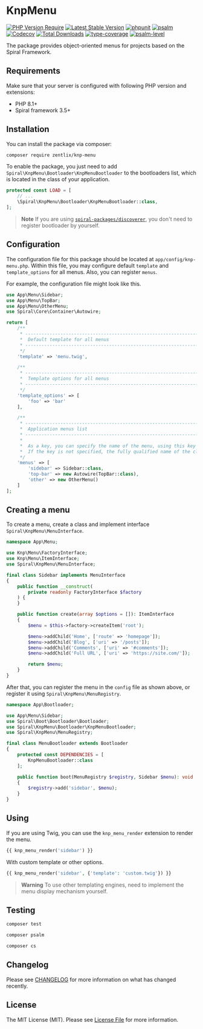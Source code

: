 # KnpMenu

[![PHP Version Require](https://poser.pugx.org/zentlix/knp-menu/require/php)](https://packagist.org/packages/zentlix/knp-menu)
[![Latest Stable Version](https://poser.pugx.org/zentlix/knp-menu/v/stable)](https://packagist.org/packages/zentlix/knp-menu)
[![phpunit](https://github.com/zentlix/knp-menu/actions/workflows/phpunit.yml/badge.svg)](https://github.com/zentlix/knp-menu/actions)
[![psalm](https://github.com/zentlix/knp-menu/actions/workflows/static-analysis.yml/badge.svg)](https://github.com/zentlix/knp-menu/actions)
[![Codecov](https://codecov.io/gh/zentlix/knp-menu/branch/master/graph/badge.svg)](https://codecov.io/gh/zentlix/knp-menu)
[![Total Downloads](https://poser.pugx.org/zentlix/knp-menu/downloads)](https://packagist.org/packages/zentlix/knp-menu)
[![type-coverage](https://shepherd.dev/github/zentlix/knp-menu/coverage.svg)](https://shepherd.dev/github/zentlix/knp-menu)
[![psalm-level](https://shepherd.dev/github/zentlix/knp-menu/level.svg)](https://shepherd.dev/github/zentlix/knp-menu)

The package provides object-oriented menus for projects based on the Spiral Framework.

## Requirements

Make sure that your server is configured with following PHP version and extensions:

- PHP 8.1+
- Spiral framework 3.5+

## Installation

You can install the package via composer:

```bash
composer require zentlix/knp-menu
```

To enable the package, you just need to add `Spiral\KnpMenu\Bootloader\KnpMenuBootloader`
to the bootloaders list, which is located in the class of your application.

```php
protected const LOAD = [
    // ...
    \Spiral\KnpMenu\Bootloader\KnpMenuBootloader::class,
];
```

> **Note**
> If you are using [`spiral-packages/discoverer`](https://github.com/spiral-packages/discoverer),
> you don't need to register bootloader by yourself.

## Configuration

The configuration file for this package should be located at `app/config/knp-menu.php`.
Within this file, you may configure default `template` and `template_options` for all menus.
Also, you can register `menus`.

For example, the configuration file might look like this.

```php
use App\Menu\Sidebar;
use App\Menu\TopBar;
use App\Menu\OtherMenu;
use Spiral\Core\Container\Autowire;

return [
    /**
     * -------------------------------------------------------------------------
     *  Default template for all menus
     * -------------------------------------------------------------------------
     */
    'template' => 'menu.twig',

    /**
     * -------------------------------------------------------------------------
     *  Template options for all menus
     * -------------------------------------------------------------------------
     */
    'template_options' => [
        'foo' => 'bar'
    ],

    /**
     * -------------------------------------------------------------------------
     *  Application menus list
     * -------------------------------------------------------------------------
     *
     *  As a key, you can specify the name of the menu, using this key you can get the menu.
     *  If the key is not specified, the fully qualified name of the class will be used as the key.
     */
    'menus' => [
        'sidebar' => Sidebar::class,
        'top-bar' => new Autowire(TopBar::class),
        'other' => new OtherMenu()
    ]
];
```

## Creating a menu

To create a menu, create a class and implement interface `Spiral\KnpMenu\MenuInterface`.

```php
namespace App\Menu;

use Knp\Menu\FactoryInterface;
use Knp\Menu\ItemInterface;
use Spiral\KnpMenu\MenuInterface;

final class Sidebar implements MenuInterface
{
    public function __construct(
        private readonly FactoryInterface $factory
    ) {
    }

    public function create(array $options = []): ItemInterface
    {
        $menu = $this->factory->createItem('root');

        $menu->addChild('Home', ['route' => 'homepage']);
        $menu->addChild('Blog', ['uri' => '/posts']);
        $menu->addChild('Comments', ['uri' => '#comments']);
        $menu->addChild('Full URL', ['uri' => 'https://site.com/']);

        return $menu;
    }
}
```

After that, you can register the menu in the `config` file as shown above,
or register it using `Spiral\KnpMenu\MenuRegistry`.

```php
namespace App\Bootloader;

use App\Menu\Sidebar;
use Spiral\Boot\Bootloader\Bootloader;
use Spiral\KnpMenu\Bootloader\KnpMenuBootloader;
use Spiral\KnpMenu\MenuRegistry;

final class MenuBootloader extends Bootloader
{
    protected const DEPENDENCIES = [
        KnpMenuBootloader::class
    ];

    public function boot(MenuRegistry $registry, Sidebar $menu): void
    {
        $registry->add('sidebar', $menu);
    }
}
```

## Using

If you are using Twig, you can use the `knp_menu_render` extension to render the menu.

```php
{{ knp_menu_render('sidebar') }}
```

With custom template or other options.

```php
{{ knp_menu_render('sidebar', {'template': 'custom.twig'}) }}
```

> **Warning**
> To use other templating engines, need to implement the menu display mechanism yourself.

## Testing

```bash
composer test
```

```bash
composer psalm
```

```bash
composer cs
```

## Changelog

Please see [CHANGELOG](CHANGELOG.md) for more information on what has changed recently.

## License

The MIT License (MIT). Please see [License File](LICENSE) for more information.
